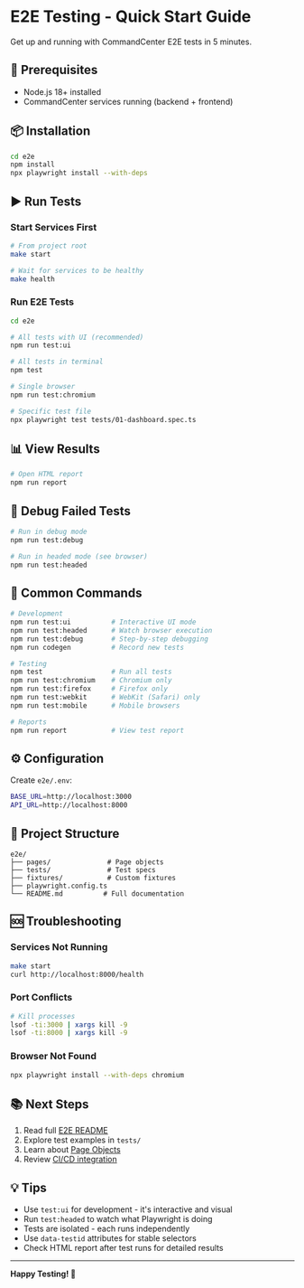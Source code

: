 # E2E Testing - Quick Start Guide

Get up and running with CommandCenter E2E tests in 5 minutes.

## 🚀 Prerequisites

- Node.js 18+ installed
- CommandCenter services running (backend + frontend)

## 📦 Installation

```bash
cd e2e
npm install
npx playwright install --with-deps
```

## ▶️ Run Tests

### Start Services First

```bash
# From project root
make start

# Wait for services to be healthy
make health
```

### Run E2E Tests

```bash
cd e2e

# All tests with UI (recommended)
npm run test:ui

# All tests in terminal
npm test

# Single browser
npm run test:chromium

# Specific test file
npx playwright test tests/01-dashboard.spec.ts
```

## 📊 View Results

```bash
# Open HTML report
npm run report
```

## 🐛 Debug Failed Tests

```bash
# Run in debug mode
npm run test:debug

# Run in headed mode (see browser)
npm run test:headed
```

## 🎯 Common Commands

```bash
# Development
npm run test:ui          # Interactive UI mode
npm run test:headed      # Watch browser execution
npm run test:debug       # Step-by-step debugging
npm run codegen          # Record new tests

# Testing
npm test                 # Run all tests
npm run test:chromium    # Chromium only
npm run test:firefox     # Firefox only
npm run test:webkit      # WebKit (Safari) only
npm run test:mobile      # Mobile browsers

# Reports
npm run report           # View test report
```

## ⚙️ Configuration

Create `e2e/.env`:

```bash
BASE_URL=http://localhost:3000
API_URL=http://localhost:8000
```

## 📁 Project Structure

```
e2e/
├── pages/              # Page objects
├── tests/              # Test specs
├── fixtures/           # Custom fixtures
├── playwright.config.ts
└── README.md          # Full documentation
```

## 🆘 Troubleshooting

### Services Not Running
```bash
make start
curl http://localhost:8000/health
```

### Port Conflicts
```bash
# Kill processes
lsof -ti:3000 | xargs kill -9
lsof -ti:8000 | xargs kill -9
```

### Browser Not Found
```bash
npx playwright install --with-deps chromium
```

## 📚 Next Steps

1. Read full [E2E README](./README.md)
2. Explore test examples in `tests/`
3. Learn about [Page Objects](./pages/)
4. Review [CI/CD integration](./.github/workflows/e2e-tests.yml)

## 💡 Tips

- Use `test:ui` for development - it's interactive and visual
- Run `test:headed` to watch what Playwright is doing
- Tests are isolated - each runs independently
- Use `data-testid` attributes for stable selectors
- Check HTML report after test runs for detailed results

---

**Happy Testing! 🎉**
